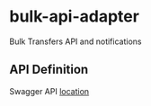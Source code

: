# bulk-api-adapter
Bulk Transfers API and notifications

## API Definition
Swagger API [location](./src/api/config/swagger.yaml)
